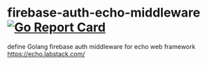 # firebase-auth-echo-middleware [![Go Report Card](https://goreportcard.com/badge/github.com/mondora/firebase-auth-echo-middleware)](https://goreportcard.com/report/github.com/mondora/firebase-auth-echo-middleware)
define Golang firebase auth middleware for echo web framework https://echo.labstack.com/
